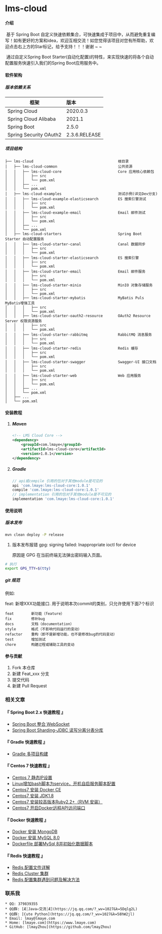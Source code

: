 # lms-cloud

#### 介绍
​		基于 Spring Boot 自定义快速依赖集合，可快速集成于项目中，从而避免重复编写！如有更好的方案和idea，欢迎互相交流！如您觉得该项目对您有所帮助，欢迎点击右上方的Star标记，给予支持！！！谢谢 ~ ~

​		通过自定义Spring Boot Starter(自动化配置)的特性，来实现快速的将各个自动配置服务快速引入我们的Spring Boot应用服务中。

#### 软件架构

##### 版本依赖关系

| 框架                   | 版本          |
| ---------------------- | :------------ |
| Spring Cloud           | 2020.0.3      |
| Spring Cloud Alibaba   | 2021.1        |
| Spring Boot            | 2.5.0         |
| Spring Security OAuth2 | 2.3.6.RELEASE |

##### 项目结构

```text
├── lms-cloud										根目录
│   ├── lms-cloud-common							公共资源
│   │   ├── lms-cloud-core							Core 应用核心依赖包
│   │   │   ├── src
│   │   │   └── pom.xml
│   │   ├── ...
│   │   └── pom.xml
│   ├── lms-cloud-examples							测试示例(详见Dev分支)
│   │   ├── lms-cloud-example-elasticsearch			ES 搜索引擎测试
│   │   │   ├── src
│   │   │   └── pom.xml
│   │   ├── lms-cloud-example-email					Email 邮件测试
│   │   │   ├── src
│   │   │   └── pom.xml
│   │   ├── ...
│   │   └── pom.xml
│   ├── lms-cloud-starters							Spring Boot Starter 自动配置服务
│   │   ├── lms-cloud-starter-canal					Canal 数据同步
│   │   │   ├── src
│   │   │   └── pom.xml
│   │   ├── lms-cloud-starter-elasticsearch			ES 搜索引擎
│   │   │   ├── src
│   │   │   └── pom.xml
│   │   ├── lms-cloud-starter-email					Email 邮件服务
│   │   │   ├── src
│   │   │   └── pom.xml
│   │   ├── lms-cloud-starter-minio					MinIO 对象存储服务
│   │   │   ├── src
│   │   │   └── pom.xml
│   │   ├── lms-cloud-starter-mybatis				MyBatis Puls MyBatis增强工具
│   │   │   ├── src
│   │   │   └── pom.xml
│   │   ├── lms-cloud-starter-oauth2-resource		OAuth2 Resource Server 权限资源服务
│   │   │   ├── src
│   │   │   └── pom.xml
│   │   ├── lms-cloud-starter-rabbitmq				RabbitMQ 消息服务
│   │   │   ├── src
│   │   │   └── pom.xml
│   │   ├── lms-cloud-starter-redis				    Redis 缓存
│   │   │   ├── src
│   │   │   └── pom.xml
│   │   ├── lms-cloud-starter-swagger				Swagger-UI 接口文档
│   │   │   ├── src
│   │   │   └── pom.xml
│   │   ├── lms-cloud-starter-web					Web 应用服务
│   │   │   ├── src
│   │   │   └── pom.xml
│   │   ├── ...
│   │   └── pom.xml
│   ├── ...
│   └── pom.xml
```

#### 安装教程

1. ##### Maven

   ```xml
   <!-- LMS Cloud Core -->
   <dependency>
       <groupId>com.lmaye</groupId>
       <artifactId>lms-cloud-core</artifactId>
       <version>1.0.1</version>
   </dependency>
   ```

2. ##### Gradle

   ```groovy
   // api或compile 引用的包对于其他module是可见的
   api 'com.lmaye:lms-cloud-core:1.0.1'
   compile 'com.lmaye:lms-cloud-core:1.0.1'
   // implementation 引用的包对于其他module是不可见的
   implementation 'com.lmaye:lms-cloud-core:1.0.1'
   ```

#### 使用说明

##### 版本发布

```bash
mvn clean deploy -P release
```

1.  版本发布报错 gpg: signing failed: Inappropriate ioctl for device

    原因是 GPG 在当前终端无法弹出密码输入页面。

```bash
# 执行
export GPG_TTY=$(tty)
```

##### git 规范

例如:

feat: 新增XXX功能接口.
用于说明本次commit的类别，只允许使用下面7个标识

```text
feat        新功能（feature）
fix         修补bug
docs        文档（documentation）
style       格式（不影响代码运行的变动）
refactor    重构（即不是新增功能，也不是修改bug的代码变动）
test        增加测试
chore       构建过程或辅助工具的变动
```

#### 参与贡献

1.  Fork 本仓库
2.  新建 Feat_xxx 分支
3.  提交代码
4.  新建 Pull Request

### 相关文章
#### 『 Spring Boot 2.x 快速教程 』
- [Spring Boot 整合 WebSocket](https://www.lmaye.com/2018/12/06/20181206163745/)
- [Spring Boot Sharding-JDBC 读写分离分表分库](https://www.lmaye.com/2021/01/29/20210129000510/)

#### 『 Gradle 快速教程 』
- [Gradle 多项目构建](https://www.lmaye.com/2021/01/29/20210129145644/)

#### 『 Centos 7 快速教程 』
- [Centos 7 静态IP设置](https://www.lmaye.com/2017/12/22/20180809103359/)
- [Linux增加bash脚本为service，开机自启服务脚本配置](https://www.lmaye.com/2017/12/23/20180809103413/)
- [Centos7 安装 Docker CE](hhttps://www.lmaye.com/2019/04/28/20190428183357/)
- [Centos7 安装 JDK1.8](https://www.lmaye.com/2019/04/29/20190429005630/)
- [Centos7 安装较高版本Ruby2.2+（RVM 安装）](https://www.lmaye.com/2019/01/24/20190124223042/)
- [Centos7 开启Docker远程API访问端口](https://www.lmaye.com/2019/06/04/20190604230713/)

#### 『 Docker 快速教程 』
- [Docker 安装 MongoDB](https://www.lmaye.com/2019/05/06/20190506232452/)
- [Docker 安装 MySQL 8.0](https://www.lmaye.com/2019/05/22/20190522162930/)
- [Dockerfile 部署MySql 8并初始化数据脚本](https://www.lmaye.com/2019/06/02/20190602133656/)

#### 『 Redis 快速教程 』
- [Redis 配置文件详解](https://www.lmaye.com/2018/09/06/20180906002632/)
- [Redis Cluster 集群](https://www.lmaye.com/2019/01/24/20190124212849/)
- [Redis 配置集群遇到问题及解决方法](https://www.lmaye.com/2019/01/24/20190124223656/)

### 联系我
    * QQ: 379839355
    * QQ群: [Æ┊Java✍交流┊Æ](https://jq.qq.com/?_wv=1027&k=5Dqlg2L)
    * QQ群: [Cute Python](https://jq.qq.com/?_wv=1027&k=58hW2jl)
    * Email: lmay@lmaye.com
    * Home: [lmaye.com](https://www.lmaye.com)
    * GitHub: [lmayZhou](https://github.com/lmayZhou)
